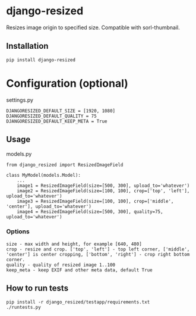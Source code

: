 # django-resized

Resizes image origin to specified size. Compatible with sorl-thumbnail.

## Installation

    pip install django-resized


# Configuration (optional)

settings.py

    DJANGORESIZED_DEFAULT_SIZE = [1920, 1080]
    DJANGORESIZED_DEFAULT_QUALITY = 75
    DJANGORESIZED_DEFAULT_KEEP_META = True


## Usage

models.py

    from django_resized import ResizedImageField

    class MyModel(models.Model):
        ...
        image1 = ResizedImageField(size=[500, 300], upload_to='whatever')
        image2 = ResizedImageField(size=[100, 100], crop=['top', 'left'], upload_to='whatever')
        image3 = ResizedImageField(size=[100, 100], crop=['middle', 'center'], upload_to='whatever')
        image4 = ResizedImageField(size=[500, 300], quality=75, upload_to='whatever')

### Options

    size - max width and height, for example [640, 480]
    crop - resize and crop. ['top', 'left'] - top left corner, ['middle', 'center'] is center cropping, ['bottom', 'right'] - crop right bottom corner.
    quality - quality of resized image 1..100
    keep_meta - keep EXIF and other meta data, default True


## How to run tests

    pip install -r django_resized/testapp/requirements.txt
    ./runtests.py
